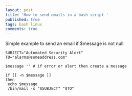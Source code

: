 ```yaml
---
layout: post
title: 'How to send emails in a bash script '
published: true
tags: bash linux
comments: true
---
```

Simple example to send an email if $message is not null

``` shell
SUBJECT="Automated Security Alert" 
TO="alarms@someaddress.com" 
 
$message '' # if error or alert then create a message 
 
if [[ -n $message ]] 
then 
 echo $message 
 /bin/mail -s "$SUBJECT" "$TO"
```

